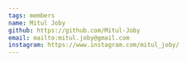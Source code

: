 ```yaml
---
tags: members 
name: Mitul Joby
github: https://github.com/Mitul-Joby
email: mailto:mitul.joby@gmail.com
instagram: https://www.instagram.com/mitul_joby/ 
---
```

